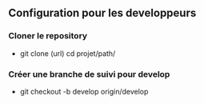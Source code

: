 

## Configuration pour les developpeurs

### Cloner le repository
- git clone (url)
cd projet/path/

### Créer une branche de suivi pour develop
- git checkout -b  develop origin/develop